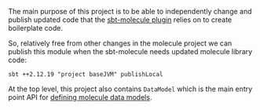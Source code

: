 The main purpose of this project is to be able to independently change and publish updated code that the [sbt-molecule plugin](https://github.com/scalamolecule/sbt-molecule) relies on to create boilerplate code.

So, relatively free from other changes in the molecule project we can publish this module when the sbt-molecule needs updated molecule library code:

    sbt ++2.12.19 "project baseJVM" publishLocal

At the top level, this project also contains `DataModel` which is the main entry point API for [defining molecule data models](https://www.scalamolecule.org/setup/data-model/).



 